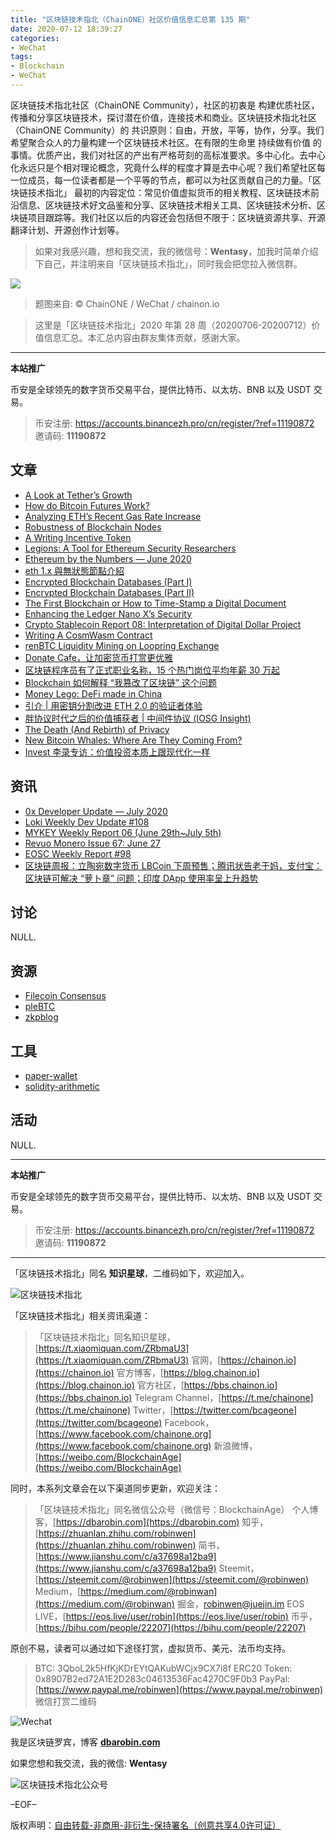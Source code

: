 ```yaml
---
title: "区块链技术指北（ChainONE）社区价值信息汇总第 135 期"
date: 2020-07-12 18:39:27
categories:
- WeChat
tags:
- Blockchain
- WeChat
---
```

区块链技术指北社区（ChainONE Community），社区的初衷是 构建优质社区，传播和分享区块链技术，探讨潜在价值，连接技术和商业。区块链技术指北社区（ChainONE Community）的 共识原则：自由，开放，平等，协作，分享。我们希望聚合众人的力量构建一个区块链技术社区。在有限的生命里 持续做有价值 的事情。优质产出，我们对社区的产出有严格苛刻的高标准要求。多中心化。去中心化永远只是个相对理论概念，究竟什么样的程度才算是去中心呢？我们希望社区每一位成员，每一位读者都是一个平等的节点，都可以为社区贡献自己的力量。「区块链技术指北」 最初的内容定位：常见价值虚拟货币的相关教程、区块链技术前沿信息、区块链技术好文品鉴和分享、区块链技术相关工具、区块链技术分析、区块链项目跟踪等。我们社区以后的内容还会包括但不限于：区块链资源共享、开源翻译计划、开源创作计划等。
<!-- more -->

> 如果对我感兴趣，想和我交流，我的微信号：**Wentasy**，加我时简单介绍下自己，并注明来自「区块链技术指北」，同时我会把您拉入微信群。

![](https://cdn.dbarobin.com/EFxCQjC.png)

> 题图来自: © ChainONE / WeChat / chainon.io

> 这里是「区块链技术指北」2020 年第 28 周（20200706-20200712）价值信息汇总。本汇总内容由群友集体贡献，感谢大家。

***

**本站推广**

币安是全球领先的数字货币交易平台，提供比特币、以太坊、BNB 以及 USDT 交易。

> 币安注册: https://accounts.binancezh.pro/cn/register/?ref=11190872
> 邀请码: **11190872**

## 文章

* [A Look at Tether’s Growth](https://bbs.chainon.io/d/5962)
* [How do Bitcoin Futures Work?](https://bbs.chainon.io/d/5963)
* [Analyzing ETH’s Recent Gas Rate Increase](https://bbs.chainon.io/d/5964)
* [Robustness of Blockchain Nodes](https://bbs.chainon.io/d/5965)
* [A Writing Incentive Token](https://bbs.chainon.io/d/5966)
* [Legions: A Tool for Ethereum Security Researchers](https://bbs.chainon.io/d/5967)
* [Ethereum by the Numbers — June 2020](https://bbs.chainon.io/d/5968)
* [eth 1.x 與無狀態節點介紹](https://bbs.chainon.io/d/5969)
* [Encrypted Blockchain Databases (Part I)](https://bbs.chainon.io/d/5970)
* [Encrypted Blockchain Databases (Part II)](https://bbs.chainon.io/d/5971)
* [The First Blockchain or How to Time-Stamp a Digital Document](https://bbs.chainon.io/d/5972)
* [Enhancing the Ledger Nano X’s Security](https://bbs.chainon.io/d/5973)
* [Crypto Stablecoin Report 08: Interpretation of Digital Dollar Project](https://bbs.chainon.io/d/5975)
* [Writing A CosmWasm Contract](https://bbs.chainon.io/d/5979)
* [renBTC Liquidity Mining on Loopring Exchange](https://bbs.chainon.io/d/5980)
* [Donate Cafe，让加密货币打赏更优雅](https://bbs.chainon.io/d/5981)
* [区块链程序员有了正式职业名称，15 个热门岗位平均年薪 30 万起](https://bbs.chainon.io/d/5982)
* [Blockchain 如何解释 “我篡改了区块链” 这个问题](https://bbs.chainon.io/d/5983)
* [Money Lego: DeFi made in China](https://bbs.chainon.io/d/5990)
* [引介 | 用密钥分割改进 ETH 2.0 的验证者体验](https://bbs.chainon.io/d/5991)
* [胖协议时代之后的价值捕获者 | 中间件协议 (IOSG Insight)](https://bbs.chainon.io/d/5992)
* [The Death (And Rebirth) of Privacy](https://bbs.chainon.io/d/5993)
* [New Bitcoin Whales: Where Are They Coming From?](https://bbs.chainon.io/d/5994)
* [Invest 李录专访：价值投资本质上跟现代化一样](https://bbs.chainon.io/d/5995)

## 资讯

* [0x Developer Update — July 2020](https://bbs.chainon.io/d/5961)
* [Loki Weekly Dev Update #108](https://bbs.chainon.io/d/5974)
* [MYKEY Weekly Report 06 (June 29th~July 5th)](https://bbs.chainon.io/d/5976)
* [Revuo Monero Issue 67: June 27](https://bbs.chainon.io/d/5977)
* [EOSC Weekly Report #98](https://bbs.chainon.io/d/5978)
* [区块链周报：立陶宛数字货币 LBCoin 下周预售；腾讯状告老干妈，支付宝：区块链可解决 “萝卜章” 问题；印度 DApp 使用率呈上升趋势](https://bbs.chainon.io/d/5984)

## 讨论

NULL.

## 资源

* [Filecoin Consensus](https://bbs.chainon.io/d/5986)
* [pleBTC](https://bbs.chainon.io/d/5987)
* [zkpblog](https://bbs.chainon.io/d/5989)

## 工具

* [paper-wallet](https://bbs.chainon.io/d/5985)
* [solidity-arithmetic](https://bbs.chainon.io/d/5988)

## 活动

NULL.

***

**本站推广**

币安是全球领先的数字货币交易平台，提供比特币、以太坊、BNB 以及 USDT 交易。

> 币安注册: https://accounts.binancezh.pro/cn/register/?ref=11190872
> 邀请码: **11190872**

***

「区块链技术指北」同名 **知识星球**，二维码如下，欢迎加入。

![区块链技术指北](https://cdn.dbarobin.com/3YzonTR.png)

「区块链技术指北」相关资讯渠道：

> 「区块链技术指北」同名知识星球，[https://t.xiaomiquan.com/ZRbmaU3](https://t.xiaomiquan.com/ZRbmaU3)
> 官网，[https://chainon.io](https://chainon.io)
> 官方博客，[https://blog.chainon.io](https://blog.chainon.io)
> 官方社区，[https://bbs.chainon.io](https://bbs.chainon.io)
> Telegram Channel，[https://t.me/chainone](https://t.me/chainone)
> Twitter，[https://twitter.com/bcageone](https://twitter.com/bcageone)
> Facebook，[https://www.facebook.com/chainone.org](https://www.facebook.com/chainone.org)
> 新浪微博，[https://weibo.com/BlockchainAge](https://weibo.com/BlockchainAge)

同时，本系列文章会在以下渠道同步更新，欢迎关注：

> 「区块链技术指北」同名微信公众号（微信号：BlockchainAge）
> 个人博客，[https://dbarobin.com](https://dbarobin.com)
> 知乎，[https://zhuanlan.zhihu.com/robinwen](https://zhuanlan.zhihu.com/robinwen)
> 简书，[https://www.jianshu.com/c/a37698a12ba9](https://www.jianshu.com/c/a37698a12ba9)
> Steemit，[https://steemit.com/@robinwen](https://steemit.com/@robinwen)
> Medium，[https://medium.com/@robinwan](https://medium.com/@robinwan)
> 掘金，[robinwen@juejin.im](https://juejin.im/user/5673ccae60b2260ee435f89a/posts)
> EOS LIVE，[https://eos.live/user/robin](https://eos.live/user/robin)
> 币乎，[https://bihu.com/people/22207](https://bihu.com/people/22207)

原创不易，读者可以通过如下途径打赏，虚拟货币、美元、法币均支持。

> BTC: 3QboL2k5HfKjKDrEYtQAKubWCjx9CX7i8f
> ERC20 Token: 0x8907B2ed72A1E2D283c04613536Fac4270C9F0b3
> PayPal: [https://www.paypal.me/robinwen](https://www.paypal.me/robinwen)
> 微信打赏二维码

![Wechat](https://cdn.dbarobin.com/SzoNl5b.jpg)

我是区块链罗宾，博客 **[dbarobin.com](https://dbarobin.com/)**

如果您想和我交流，我的微信: **Wentasy**

![区块链技术指北公众号](https://cdn.dbarobin.com/w0wignb.png)

–EOF–

版权声明：[自由转载-非商用-非衍生-保持署名（创意共享4.0许可证）](http://creativecommons.org/licenses/by-nc-nd/4.0/deed.zh)